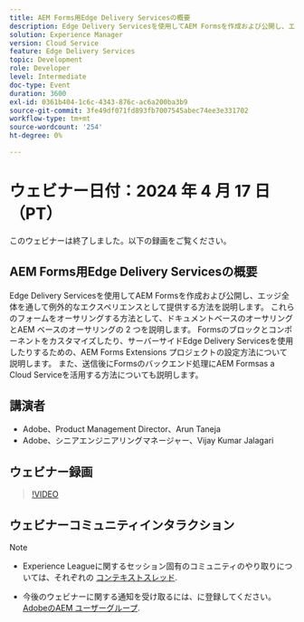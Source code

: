 ```yaml
---
title: AEM Forms用Edge Delivery Servicesの概要
description: Edge Delivery Servicesを使用してAEM Formsを作成および公開し、エッジ全体を通して例外的なエクスペリエンスとして提供する方法を説明します。 これらのフォームをオーサリングする方法として、ドキュメントベースのオーサリングとAEM ベースのオーサリングの 2 つを説明します。 Formsのブロックとコンポーネントをカスタマイズしたり、サーバーサイドEdge Delivery Servicesを使用したりするための、AEM Forms Extensions プロジェクトの設定方法について説明します。 また、送信後にFormsのバックエンド処理にAEM Formsas a Cloud Serviceを活用する方法についても説明します。
solution: Experience Manager
version: Cloud Service
feature: Edge Delivery Services
topic: Development
role: Developer
level: Intermediate
doc-type: Event
duration: 3600
exl-id: 0361b404-1c6c-4343-876c-ac6a200ba3b9
source-git-commit: 3fe49df071fd893fb7007545abec74ee3e331702
workflow-type: tm+mt
source-wordcount: '254'
ht-degree: 0%

---
```


# ウェビナー日付：2024 年 4 月 17 日（PT）

このウェビナーは終了しました。以下の録画をご覧ください。

## AEM Forms用Edge Delivery Servicesの概要

Edge Delivery Servicesを使用してAEM Formsを作成および公開し、エッジ全体を通して例外的なエクスペリエンスとして提供する方法を説明します。 これらのフォームをオーサリングする方法として、ドキュメントベースのオーサリングとAEM ベースのオーサリングの 2 つを説明します。 Formsのブロックとコンポーネントをカスタマイズしたり、サーバーサイドEdge Delivery Servicesを使用したりするための、AEM Forms Extensions プロジェクトの設定方法について説明します。 また、送信後にFormsのバックエンド処理にAEM Formsas a Cloud Serviceを活用する方法についても説明します。

## 講演者

* Adobe、Product Management Director、Arun Taneja
* Adobe、シニアエンジニアリングマネージャー、Vijay Kumar Jalagari

## ウェビナー録画

>[!VIDEO](https://video.tv.adobe.com/v/3428434/)

## ウェビナーコミュニティインタラクション

>[!NOTE]
> 
>* Experience Leagueに関するセッション固有のコミュニティのやり取りについては、それぞれの [コンテキストスレッド](https://adobe.ly/4aCz0OE).
>
>* 今後のウェビナーに関する通知を受け取るには、に登録してください。 [AdobeのAEM ユーザーグループ](https://aem-augs.adobe.com/).
